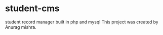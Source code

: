 # student-cms
student record manager built in php and mysql
This project was created by Anurag mishra.
